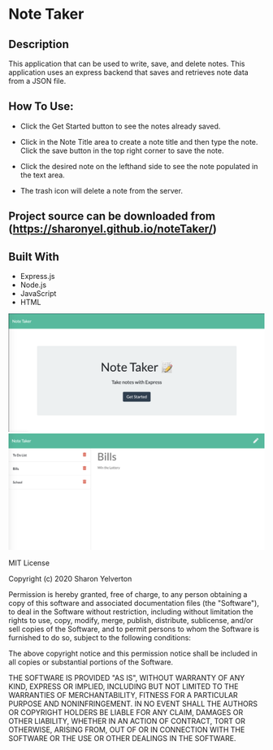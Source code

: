 # Note Taker

Description
---
This application that can be used to write, save, and delete notes. This application uses an express backend that saves and retrieves note data from a JSON file.

How To Use:
---
*  Click the Get Started button to see the notes already saved.

*  Click in the Note Title area to create a note title and then type the note. Click the save button in the top right corner to save the note.

*  Click the desired note on the lefthand side to see the note populated in the text area.

*  The trash icon will delete a note from the server.


Project source can be downloaded from (https://sharonyel.github.io/noteTaker/)
---

Built With
--
* Express.js
* Node.js
* JavaScript
* HTML

<img src="./public/assets/images/ss1.jpg" width=700>
<img src="./public/assets/images/ss2.jpg" width=700>


MIT License

Copyright (c) 2020 Sharon Yelverton

Permission is hereby granted, free of charge, to any person obtaining a copy of this software and associated documentation files (the "Software"), to deal in the Software without restriction, including without limitation the rights to use, copy, modify, merge, publish, distribute, sublicense, and/or sell copies of the Software, and to permit persons to whom the Software is furnished to do so, subject to the following conditions:

The above copyright notice and this permission notice shall be included in all copies or substantial portions of the Software.

THE SOFTWARE IS PROVIDED "AS IS", WITHOUT WARRANTY OF ANY KIND, EXPRESS OR IMPLIED, INCLUDING BUT NOT LIMITED TO THE WARRANTIES OF MERCHANTABILITY, FITNESS FOR A PARTICULAR PURPOSE AND NONINFRINGEMENT. IN NO EVENT SHALL THE AUTHORS OR COPYRIGHT HOLDERS BE LIABLE FOR ANY CLAIM, DAMAGES OR OTHER LIABILITY, WHETHER IN AN ACTION OF CONTRACT, TORT OR OTHERWISE, ARISING FROM, OUT OF OR IN CONNECTION WITH THE SOFTWARE OR THE USE OR OTHER DEALINGS IN THE SOFTWARE.
